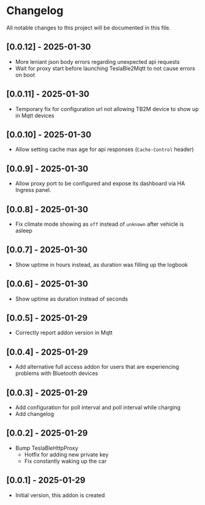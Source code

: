 # Changelog

All notable changes to this project will be documented in this file.

## [0.0.12] - 2025-01-30

- More leniant json body errors regarding unexpected api requests
- Wait for proxy start before launching TeslaBle2Mqtt to not cause errors on boot

## [0.0.11] - 2025-01-30

- Temporary fix for configuration url not allowing TB2M device to show up in Mqtt devices

## [0.0.10] - 2025-01-30

- Allow setting cache max age for api responses (`Cache-Control` header)

## [0.0.9] - 2025-01-30

- Allow proxy port to be configured and expose its dashboard via HA Ingress panel.

## [0.0.8] - 2025-01-30

- Fix climate mode showing as `off`  instead of `unknown` after vehicle is asleep

## [0.0.7] - 2025-01-30

- Show uptime in hours instead, as duration was filling up the logbook

## [0.0.6] - 2025-01-30

- Show uptime as duration instead of seconds

## [0.0.5] - 2025-01-29

- Correctly report addon version in Mqtt

## [0.0.4] - 2025-01-29

- Add alternative full access addon for users that are experiencing problems with Bluetooth devices

## [0.0.3] - 2025-01-29

- Add configuration for poll interval and poll interval while charging
- Add changelog

## [0.0.2] - 2025-01-29

- Bump TeslaBleHttpProxy
    - Hotfix for adding new private key 
    - Fix constantly waking up the car


## [0.0.1] - 2025-01-29

- Initial version, this addon is created 